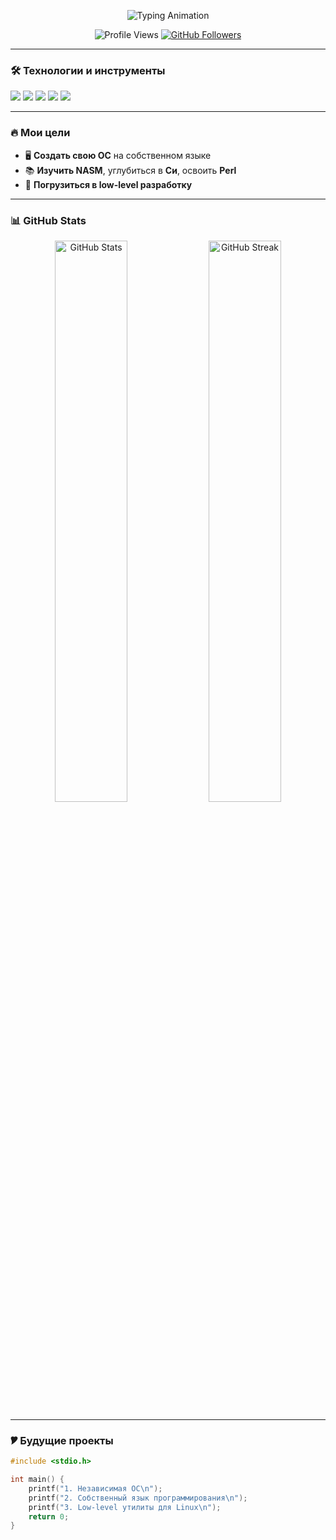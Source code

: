 <p align="center">
  <img src="https://readme-typing-svg.demolab.com?font=Fira+Code&pause=1000&color=7F00FF&width=435&lines=killum1nati;Low-level+Linux+enthusiast;Future+OS+Developer;NASM%2C+C%2C+Perl+learner" alt="Typing Animation" />
</p>

<p align="center">
  <img src="https://komarev.com/ghpvc/?username=killum1nati&label=Profile+Views&color=7F00FF&style=flat" alt="Profile Views" />
  <a href="https://github.com/killum1nati?tab=followers">
    <img src="https://img.shields.io/github/followers/killum1nati?color=7F00FF&label=Followers&style=flat" alt="GitHub Followers" />
  </a>
</p>

---

### 🛠 **Технологии и инструменты**
![](https://img.shields.io/badge/-Linux-000000?style=flat&logo=linux)
![](https://img.shields.io/badge/-C-A8B9CC?style=flat&logo=c&logoColor=white)
![](https://img.shields.io/badge/-JavaScript-F7DF1E?style=flat&logo=javascript&logoColor=black)
![](https://img.shields.io/badge/-NASM-000000?style=flat&logo=assembly&logoColor=white)
![](https://img.shields.io/badge/-Perl-39457E?style=flat&logo=perl&logoColor=white)

---

### 🔥 **Мои цели**
- 🖥️ **Создать свою ОС** на собственном языке  
- 📚 **Изучить NASM**, углубиться в **Си**, освоить **Perl**  
- 🚀 **Погрузиться в low-level разработку**  

---

### 📊 **GitHub Stats**
<p align="center">
  <img src="https://github-readme-stats.vercel.app/api?username=killum1nati&show_icons=true&theme=radical&hide_border=true" alt="GitHub Stats" width="48%" />
  <img src="https://github-readme-streak-stats.herokuapp.com/?user=killum1nati&theme=radical&hide_border=true" alt="GitHub Streak" width="48%" />
</p>

---

### 🎔 **Будущие проекты**
```c
#include <stdio.h>

int main() {
    printf("1. Независимая ОС\n");
    printf("2. Собственный язык программирования\n");
    printf("3. Low-level утилиты для Linux\n");
    return 0;
}
